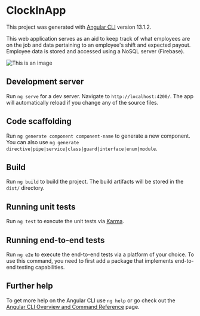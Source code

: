 # ClockInApp

This project was generated with [Angular CLI](https://github.com/angular/angular-cli) version 13.1.2.

This web application serves as an aid to keep track of what employees are on the job and data pertaining to an employee's shift and expected payout. Employee data is stored and accessed using a NoSQL server (Firebase). 

![This is an image](https://i.ibb.co/Lk9tpFB/IMG-3345.jpg)


## Development server

Run `ng serve` for a dev server. Navigate to `http://localhost:4200/`. The app will automatically reload if you change any of the source files.

## Code scaffolding

Run `ng generate component component-name` to generate a new component. You can also use `ng generate directive|pipe|service|class|guard|interface|enum|module`.

## Build

Run `ng build` to build the project. The build artifacts will be stored in the `dist/` directory.

## Running unit tests

Run `ng test` to execute the unit tests via [Karma](https://karma-runner.github.io).

## Running end-to-end tests

Run `ng e2e` to execute the end-to-end tests via a platform of your choice. To use this command, you need to first add a package that implements end-to-end testing capabilities.

## Further help

To get more help on the Angular CLI use `ng help` or go check out the [Angular CLI Overview and Command Reference](https://angular.io/cli) page.
